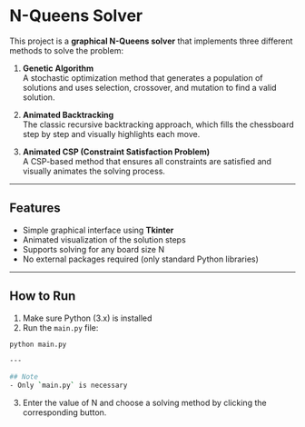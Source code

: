 # N-Queens Solver

This project is a **graphical N-Queens solver** that implements three different methods to solve the problem:

1. **Genetic Algorithm**  
   A stochastic optimization method that generates a population of solutions and uses selection, crossover, and mutation to find a valid solution.

2. **Animated Backtracking**  
   The classic recursive backtracking approach, which fills the chessboard step by step and visually highlights each move.

3. **Animated CSP (Constraint Satisfaction Problem)**  
   A CSP-based method that ensures all constraints are satisfied and visually animates the solving process.

---

## Features
- Simple graphical interface using **Tkinter**  
- Animated visualization of the solution steps  
- Supports solving for any board size N  
- No external packages required (only standard Python libraries)

---

## How to Run
1. Make sure Python (3.x) is installed  
2. Run the `main.py` file:
```bash
python main.py

---

## Note
- Only `main.py` is necessary  
```
3. Enter the value of N and choose a solving method by clicking the corresponding button.
